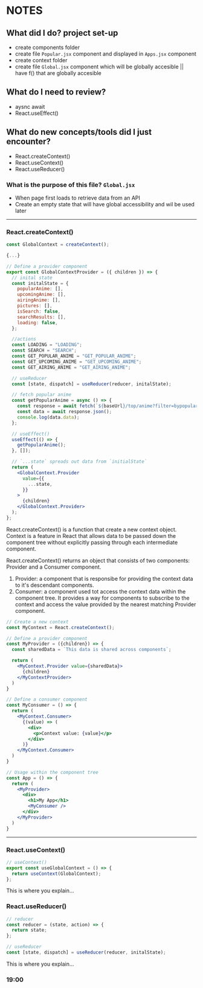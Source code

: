 # NOTES

## What did I do? project set-up

- create components folder
- create file `Popular.jsx` component and displayed in `Apps.jsx` component
- create context folder
- create file `Global.jsx` component which will be globally accesible || have f() that are globally accesible

## What do I need to review?

- aysnc await
- React.useEffect()

## What do new concepts/tools did I just encounter?

- React.createContext()
- React.useContext()
- React.useReducer()

### What is the purpose of this file? `Global.jsx`

- When page first loads to retrieve data from an API
- Create an empty state that will have global accessibility and wil be used later

---

### React.createContext()

```jsx
const GlobalContext = createContext();

{...}

// Define a provider component
export const GlobalContextProvider = ({ children }) => {
  // inital state
  const initalState = {
    popularAnime: [],
    upcomingAnime: [],
    airingAnime: [],
    pictures: [],
    isSearch: false,
    searchResults: [],
    loading: false,
  };

  //actions
  const LOADING = "LOADING";
  const SEARCH = "SEARCH";
  const GET_POPULAR_ANIME = "GET_POPULAR_ANIME";
  const GET_UPCOMING_ANIME = "GET_UPCOMING_ANIME";
  const GET_AIRING_ANIME = "GET_AIRING_ANIME";

  // useReducer
  const [state, dispatch] = useReducer(reducer, initalState);

  // fetch popular anime
  const getPopularAnime = async () => {
    const response = await fetch(`${baseUrl}/top/anime?filter=bypopularity`);
    const data = await response.json();
    console.log(data.data);
  };

  // useEffect()
  useEffect(() => {
    getPopularAnime();
  }, []);

  // `...state` spreads out data from `initialState`
  return (
    <GlobalContext.Provider
      value={{
        ...state,
      }}
    >
      {children}
    </GlobalContext.Provider>
  );
};
```

React.createContext() is a function that create a new context object. Context is a feature in React that allows data to be passed down the component tree without explicitly passing through each intermediate component.

React.createContext() returns an object that consists of two components: Provider and a Consumer component.

1. Provider: a component that is responsibe for providing the context data to it's descendant components.
2. Consumer: a component used tot access the context data within the component tree. It provides a way for components to subscribe to the context and access the value provided by the nearest matching Provider component.

```jsx
// Create a new context
const MyContext = React.createContext();

// Define a provider component
const MyProvider = ({children}) => {
  const sharedData = `This data is shared across components`;

  return (
    <MyContext.Provider value={sharedData}>
      {children}
    </MyContextProvider>
  )
}

// Define a consumer component
const MyConsumer = () => {
  return (
    <MyContext.Consumer>
      {(value) => (
        <div>
          <p>Context value: {value}</p>
        </div>
      )}
    </MyContext.Consumer>
  )
}

// Usage within the component tree
const App = () => {
  return (
    <MyProvider>
      <div>
        <h1>My App</h1>
        <MyConsumer />
      </div>
    </MyProvider>
  )
}

```

---

### React.useContext()

```jsx
// useContext()
export const useGlobalContext = () => {
  return useContext(GlobalContext);
};
```

This is where you explain...

### React.useReducer()

```jsx
// reducer
const reducer = (state, action) => {
  return state;
};

// useReducer
const [state, dispatch] = useReducer(reducer, initalState);
```

This is where you explain...

### 19:00

